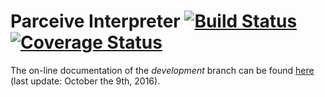 # Parceive Interpreter [![Build Status](https://travis-ci.org/wilhelma/pcvInterpreter.svg?branch=development)](https://travis-ci.org/wilhelma/pcvInterpreter) [![Coverage Status](https://coveralls.io/repos/github/wilhelma/pcvInterpreter/badge.svg)](https://coveralls.io/github/wilhelma/pcvInterpreter)

The on-line documentation of the _development_ branch can be found [here](https://wilhelma.github.io/pcvInterpreter/) (last update: October the 9th, 2016).
